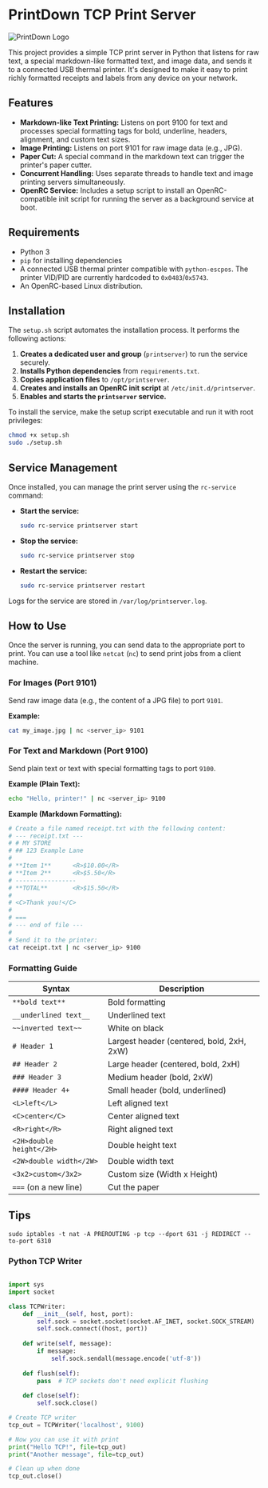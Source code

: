 # PrintDown TCP Print Server

![PrintDown Logo](logo.jpeg)

This project provides a simple TCP print server in Python that listens for raw text, a special markdown-like formatted text, and image data, and sends it to a connected USB thermal printer. It's designed to make it easy to print richly formatted receipts and labels from any device on your network.

## Features

- **Markdown-like Text Printing:** Listens on port 9100 for text and processes special formatting tags for bold, underline, headers, alignment, and custom text sizes.
- **Image Printing:** Listens on port 9101 for raw image data (e.g., JPG).
- **Paper Cut:** A special command in the markdown text can trigger the printer's paper cutter.
- **Concurrent Handling:** Uses separate threads to handle text and image printing servers simultaneously.
- **OpenRC Service:** Includes a setup script to install an OpenRC-compatible init script for running the server as a background service at boot.

## Requirements

- Python 3
- `pip` for installing dependencies
- A connected USB thermal printer compatible with `python-escpos`. The printer VID/PID are currently hardcoded to `0x0483`/`0x5743`.
- An OpenRC-based Linux distribution.

## Installation

The `setup.sh` script automates the installation process. It performs the following actions:

1.  **Creates a dedicated user and group** (`printserver`) to run the service securely.
2.  **Installs Python dependencies** from `requirements.txt`.
3.  **Copies application files** to `/opt/printserver`.
4.  **Creates and installs an OpenRC init script** at `/etc/init.d/printserver`.
5.  **Enables and starts the `printserver` service.**

To install the service, make the setup script executable and run it with root privileges:

```bash
chmod +x setup.sh
sudo ./setup.sh
```

## Service Management

Once installed, you can manage the print server using the `rc-service` command:

- **Start the service:**
  ```bash
  sudo rc-service printserver start
  ```

- **Stop the service:**
  ```bash
  sudo rc-service printserver stop
  ```

- **Restart the service:**
  ```bash
  sudo rc-service printserver restart
  ```

Logs for the service are stored in `/var/log/printserver.log`.

## How to Use

Once the server is running, you can send data to the appropriate port to print. You can use a tool like `netcat` (`nc`) to send print jobs from a client machine.

### For Images (Port 9101)

Send raw image data (e.g., the content of a JPG file) to port `9101`.

**Example:**
```bash
cat my_image.jpg | nc <server_ip> 9101
```

### For Text and Markdown (Port 9100)

Send plain text or text with special formatting tags to port `9100`.

**Example (Plain Text):**
```bash
echo "Hello, printer!" | nc <server_ip> 9100
```

**Example (Markdown Formatting):**
```bash
# Create a file named receipt.txt with the following content:
# --- receipt.txt ---
# # MY STORE
# ## 123 Example Lane
#
# **Item 1**      <R>$10.00</R>
# **Item 2**      <R>$5.50</R>
# -----------------
# **TOTAL**       <R>$15.50</R>
#
# <C>Thank you!</C>
#
# ===
# --- end of file ---
#
# Send it to the printer:
cat receipt.txt | nc <server_ip> 9100
```

### Formatting Guide

| Syntax                  | Description                                |
| ----------------------- | ------------------------------------------ |
| `**bold text**`         | Bold formatting                            |
| `__underlined text__`   | Underlined text                            |
| `~~inverted text~~`     | White on black                             |
| `# Header 1`            | Largest header (centered, bold, 2xH, 2xW)  |
| `## Header 2`           | Large header (centered, bold, 2xH)         |
| `### Header 3`          | Medium header (bold, 2xW)                  |
| `#### Header 4+`        | Small header (bold, underlined)            |
| `<L>left</L>`           | Left aligned text                          |
| `<C>center</C>`         | Center aligned text                        |
| `<R>right</R>`          | Right aligned text                         |
| `<2H>double height</2H>`| Double height text                         |
| `<2W>double width</2W>` | Double width text                          |
| `<3x2>custom</3x2>`     | Custom size (Width x Height)               |
| `===` (on a new line)   | Cut the paper                              |


## Tips

	sudo iptables -t nat -A PREROUTING -p tcp --dport 631 -j REDIRECT --to-port 6310

### Python TCP Writer

```python 

import sys
import socket

class TCPWriter:
    def __init__(self, host, port):
        self.sock = socket.socket(socket.AF_INET, socket.SOCK_STREAM)
        self.sock.connect((host, port))
    
    def write(self, message):
        if message:
            self.sock.sendall(message.encode('utf-8'))
    
    def flush(self):
        pass  # TCP sockets don't need explicit flushing
    
    def close(self):
        self.sock.close()

# Create TCP writer
tcp_out = TCPWriter('localhost', 9100)

# Now you can use it with print
print("Hello TCP!", file=tcp_out)
print("Another message", file=tcp_out)

# Clean up when done
tcp_out.close()

```
	

